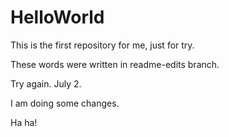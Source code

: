 # HelloWorld
This is the first repository for me, just for try.

These words were written in readme-edits branch.

Try again. July 2.

I am doing some changes.

Ha ha!
